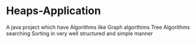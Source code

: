 # Heaps-Application
A java project which have Algorithms like Graph algorthims Tree Algorithms
searching Sorting in very well structured and simple manner
